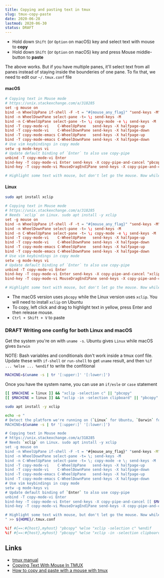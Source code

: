```yaml
---
title: Copying and pasting text in tmux
slug: tmux-copy-paste
date: 2020-06-28
lastmod: 2020-06-30
status: DRAFT
---
```


- Hold down `Shift` (or `Option` on macOS) key and select text with mouse to **copy**
- Hold down `Shift` (or `Option` on macOS) key and press Mouse middle-button to **paste**

The above works. But if you have multiple panes, it'll select text from all panes instead of staying inside the bounderies of one pane. To fix that, we need to edit our `~/.tmux.conf` file

#### macOS

```conf
# Copying text in Mouse mode
# https://unix.stackexchange.com/a/318285
set -g mouse on
bind -n WheelUpPane if-shell -F -t = "#{mouse_any_flag}" "send-keys -M" "if -Ft= '#{pane_in_mode}' 'send-keys -M' 'select-pane -t=; copy-mode -e; send-keys -M'"
bind -n WheelDownPane select-pane -t= \; send-keys -M
bind -n C-WheelUpPane select-pane -t= \; copy-mode -e \; send-keys -M
bind -T copy-mode-vi    C-WheelUpPane   send-keys -X halfpage-up
bind -T copy-mode-vi    C-WheelDownPane send-keys -X halfpage-down
bind -T copy-mode-emacs C-WheelUpPane   send-keys -X halfpage-up
bind -T copy-mode-emacs C-WheelDownPane send-keys -X halfpage-down
# Use vim keybindings in copy mode
setw -g mode-keys vi
# Update default binding of `Enter` to also use copy-pipe
unbind -T copy-mode-vi Enter
bind-key -T copy-mode-vi Enter send-keys -X copy-pipe-and-cancel "pbcopy"
bind-key -T copy-mode-vi MouseDragEnd1Pane send-keys -X copy-pipe-and-cancel "pbcopy"

# Highlight some text with mouse, but don't let go the mouse. Now while the text is still highlighted (in yellow) and mouse pressed, press return key. The highlighted text will disappear and will be copied to your clipboard. Now release the mouse.
```

#### Linux

```bash
sudo apt install xclip
```

```conf
# Copying text in Mouse mode
# https://unix.stackexchange.com/a/318285
# Needs `xclip` on Linux. sudo apt install -y xclip
set -g mouse on
bind -n WheelUpPane if-shell -F -t = "#{mouse_any_flag}" "send-keys -M" "if -Ft= '#{pane_in_mode}' 'send-keys -M' 'select-pane -t=; copy-mode -e; send-keys -M'"
bind -n WheelDownPane select-pane -t= \; send-keys -M
bind -n C-WheelUpPane select-pane -t= \; copy-mode -e \; send-keys -M
bind -T copy-mode-vi    C-WheelUpPane   send-keys -X halfpage-up
bind -T copy-mode-vi    C-WheelDownPane send-keys -X halfpage-down
bind -T copy-mode-emacs C-WheelUpPane   send-keys -X halfpage-up
bind -T copy-mode-emacs C-WheelDownPane send-keys -X halfpage-down
# Use vim keybindings in copy mode
setw -g mode-keys vi
# Update default binding of `Enter` to also use copy-pipe
unbind -T copy-mode-vi Enter
bind-key -T copy-mode-vi Enter send-keys -X copy-pipe-and-cancel "xclip -selection c"
bind-key -T copy-mode-vi MouseDragEnd1Pane send-keys -X copy-pipe-and-cancel "xclip -in -selection clipboard"

# Highlight some text with mouse, but don't let go the mouse. Now while the text is still highlighted (in yellow) and mouse pressed, press return key. The highlighted text will disappear and will be copied to your clipboard. Now release the mouse.
```

- The macOS version uses `pbcopy` while the Linux version uses `xclip`. You will need to install `xclip` on Ubuntu
- To copy, left click and drag to highlight text in yellow, press Enter and then release mouse.
- `Ctrl + Shift + V` to paste

### DRAFT Writing one config for both Linux and macOS

Get the system you're on with `uname -s`. Ubuntu gives `Linux` while macOS gives `Darwin`

NOTE: Bash variables and conditionals don't work inside a tmux conf file. Update these with `if-shell` or `run-shell` to get `uname` result, and then `%if ... %else ... %endif` to write the confitional

```bash
MACHINE=$(uname -s | tr '[:upper:]' '[:lower:]')
```

Once you have the system name, you can use an `if/esle` or `case` statement

```bash
[[ $MACHINE = linux ]] && "xclip -selection c" || "pbcopy"
[[ $MACHINE = linux ]] && "xclip -in -selection clipboard" || "pbcopy"
```

```bash
sudo apt install -y xclip
```

```bash
echo -e "
# Detect the platform we're running on (`Linux` for Ubuntu, `Darwin` for macOS)
MACHINE=$(uname -s | tr '[:upper:]' '[:lower:]')

# Copying text in Mouse mode
# https://unix.stackexchange.com/a/318285
# Needs `xclip` on Linux. sudo apt install -y xclip
set -g mouse on
bind -n WheelUpPane if-shell -F -t = "#{mouse_any_flag}" "send-keys -M" "if -Ft= '#{pane_in_mode}' 'send-keys -M' 'select-pane -t=; copy-mode -e; send-keys -M'"
bind -n WheelDownPane select-pane -t= \; send-keys -M
bind -n C-WheelUpPane select-pane -t= \; copy-mode -e \; send-keys -M
bind -T copy-mode-vi    C-WheelUpPane   send-keys -X halfpage-up
bind -T copy-mode-vi    C-WheelDownPane send-keys -X halfpage-down
bind -T copy-mode-emacs C-WheelUpPane   send-keys -X halfpage-up
bind -T copy-mode-emacs C-WheelDownPane send-keys -X halfpage-down
# Use vim keybindings in copy mode
setw -g mode-keys vi
# Update default binding of `Enter` to also use copy-pipe
unbind -T copy-mode-vi Enter
bind-key -T copy-mode-vi Enter send-keys -X copy-pipe-and-cancel [[ $MACHINE = darwin ]] && "pbcopy" || "xclip -selection c"
bind-key -T copy-mode-vi MouseDragEnd1Pane send-keys -X copy-pipe-and-cancel [[ $MACHINE = darwin ]] && "pbcopy" || "xclip -in -selection clipboard"

# Highlight some text with mouse, but don't let go the mouse. Now while the text is still highlighted (in yellow) and mouse pressed, press return key. The highlighted text will disappear and will be copied to your clipboard. Now release the mouse.
" >> ${HOME}/.tmux.conf
```

```conf
%if #{==:#{host},myhost} "pbcopy" %else "xclip -selection c" %endif
%if #{==:#{host},myhost} "pbcopy" %else "xclip -in -selection clipboard" %endif
```

## Links

- [tmux manual](https://man7.org/linux/man-pages/man1/tmux.1.html)
- [Copying Text With Mouse In TMUX](https://blog.jasonmeridth.com/posts/copying-text-with-mouse-in-tmux/#:~:text=TL%3BDR%20Hold%20down%20shift,Voila!)
- [How to copy and paste with a mouse with tmux](https://unix.stackexchange.com/a/318285)

